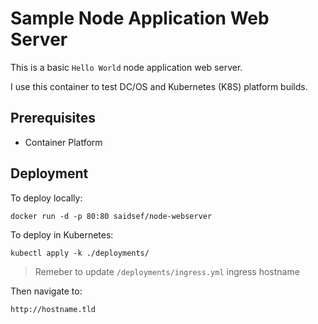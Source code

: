 # Sample Node Application Web Server

This is a basic `Hello World` node application web server.

I use this container to test DC/OS and Kubernetes (K8S) platform builds.

## Prerequisites
 - Container Platform

## Deployment

To deploy locally:

```shell
docker run -d -p 80:80 saidsef/node-webserver
```

To deploy in Kubernetes:
```shell
kubectl apply -k ./deployments/
```
> Remeber to update `/deployments/ingress.yml` ingress hostname

Then navigate to:
```shell
http://hostname.tld
```
